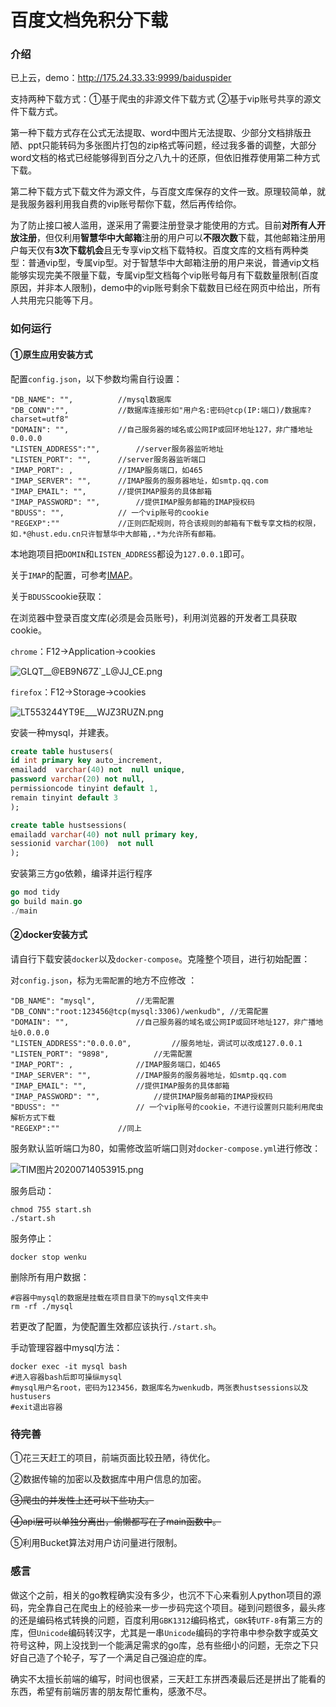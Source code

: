 # 百度文档免积分下载

### 介绍

已上云，demo：http://175.24.33.33:9999/baiduspider

支持两种下载方式：①基于爬虫的非源文件下载方式	②基于vip账号共享的源文件下载方式。

第一种下载方式存在公式无法提取、word中图片无法提取、少部分文档排版丑陋、ppt只能转码为多张图片打包的zip格式等问题，经过我多番的调整，大部分word文档的格式已经能够得到百分之八九十的还原，但依旧推荐使用第二种方式下载。

第二种下载方式下载文件为源文件，与百度文库保存的文件一致。原理较简单，就是我服务器利用我自费的vip账号帮你下载，然后再传给你。

为了防止接口被人滥用，遂采用了需要注册登录才能使用的方式。目前**对所有人开放注册**，但仅利用**智慧华中大邮箱**注册的用户可以**不限次数**下载，其他邮箱注册用户每天仅有**3次下载机会**且无专享vip文档下载特权。百度文库的文档有两种类型：普通vip型，专属vip型。对于智慧华中大邮箱注册的用户来说，普通vip文档能够实现完美不限量下载，专属vip型文档每个vip账号每月有下载数量限制(百度原因，并非本人限制)，demo中的vip账号剩余下载数目已经在网页中给出，所有人共用完只能等下月。

### 如何运行

#### ①原生应用安装方式

配置`config.json`，以下参数均需自行设置：

```shell
"DB_NAME": "",			//mysql数据库
"DB_CONN":"", 			//数据库连接形如"用户名:密码@tcp(IP:端口)/数据库?charset=utf8"
"DOMAIN": "",			//自己服务器的域名或公网IP或回环地址127，非广播地址0.0.0.0
"LISTEN_ADDRESS":"", 		//server服务器监听地址
"LISTEN_PORT": "", 		//server服务器监听端口
"IMAP_PORT": ,		 	//IMAP服务端口，如465
"IMAP_SERVER": "", 		//IMAP服务的服务器地址，如smtp.qq.com
"IMAP_EMAIL": "", 		//提供IMAP服务的具体邮箱
"IMAP_PASSWORD": "", 		//提供IMAP服务邮箱的IMAP授权码
"BDUSS": "",			// 一个vip账号的cookie
"REGEXP":"" 			//正则匹配规则，符合该规则的邮箱有下载专享文档的权限，如.*@hust.edu.cn只许智慧华中大邮箱,.*为允许所有邮箱。
```

本地跑项目把`DOMIN`和`LISTEN_ADDRESS`都设为`127.0.0.1`即可。

关于`IMAP`的配置，可参考[IMAP](https://service.mail.qq.com/cgi-bin/help?subtype=1&id=28&no=331)。

关于`BDUSS`cookie获取：

在浏览器中登录百度文库(必须是会员账号)，利用浏览器的开发者工具获取cookie。

`chrome`：F12->Application->cookies

![GLQT__@EB9N67Z`_L@JJ_CE.png](https://i.loli.net/2020/05/13/WHwFa4kmsvlzLgN.png)

`firefox`：F12->Storage->cookies

![LT553244YT9E___WJZ3RUZN.png](https://i.loli.net/2020/05/13/gncU7tZIm1dhEzx.png)

安装一种mysql，并建表。

```sql
create table hustusers(	
id int primary key auto_increment,
emailadd  varchar(40) not  null unique,
password varchar(20) not null,
permissioncode tinyint default 1,
remain tinyint default 3
);

create table hustsessions(
emailadd varchar(40) not null primary key,
sessionid varchar(100)  not null 
);
```

安装第三方go依赖，编译并运行程序

```go
go mod tidy
go build main.go
./main
```

#### ②docker安装方式

请自行下载安装`docker`以及`docker-compose`。克隆整个项目，进行初始配置：

对`config.json`，标为`无需配置`的地方不应修改 ：

```shell
"DB_NAME": "mysql",			//无需配置
"DB_CONN":"root:123456@tcp(mysql:3306)/wenkudb", //无需配置
"DOMAIN": "",				//自己服务器的域名或公网IP或回环地址127，非广播地址0.0.0.0
"LISTEN_ADDRESS":"0.0.0.0", 		//服务地址，调试可以改成127.0.0.1
"LISTEN_PORT": "9898", 			//无需配置
"IMAP_PORT": , 				//IMAP服务端口，如465
"IMAP_SERVER": "", 			//IMAP服务的服务器地址，如smtp.qq.com
"IMAP_EMAIL": "", 			//提供IMAP服务的具体邮箱
"IMAP_PASSWORD": "", 			//提供IMAP服务邮箱的IMAP授权码
"BDUSS": "" 				// 一个vip账号的cookie，不进行设置则只能利用爬虫解析方式下载
"REGEXP":""				//同上
```

服务默认监听端口为80，如需修改监听端口则对`docker-compose.yml`进行修改：

![TIM图片20200714053915.png](https://i.loli.net/2020/07/14/znJwWlB3PkVbXfO.png)

服务启动：

```shell
chmod 755 start.sh
./start.sh
```

服务停止：

```shell
docker stop wenku
```

删除所有用户数据：

```shell
#容器中mysql的数据是挂载在项目目录下的mysql文件夹中
rm -rf ./mysql
```

若更改了配置，为使配置生效都应该执行`./start.sh`。

手动管理容器中mysql方法：

```shell
docker exec -it mysql bash
#进入容器bash后即可操纵mysql
#mysql用户名root，密码为123456，数据库名为wenkudb，两张表hustsessions以及hustusers
#exit退出容器
```

### 待完善

①花三天赶工的项目，前端页面比较丑陋，待优化。

②数据传输的加密以及数据库中用户信息的加密。

~~③爬虫的并发性上还可以下些功夫。~~

~~④api层可以单独分离出，偷懒都写在了main函数中。~~

⑤利用Bucket算法对用户访问量进行限制。

### 感言

做这个之前，相关的go教程确实没有多少，也沉不下心来看别人python项目的源码，完全靠自己在爬虫上的经验来一步一步码完这个项目。碰到问题很多，最头疼的还是编码格式转换的问题，百度利用`GBK1312`编码格式，`GBK`转`UTF-8`有第三方的库，但`Unicode`编码转汉字，尤其是一串`Unicode`编码的字符串中参杂数字或英文符号这种，网上没找到一个能满足需求的go库，总有些细小的问题，无奈之下只好自己造了个轮子，写了一个满足自己强迫症的库。

确实不太擅长前端的编写，时间也很紧，三天赶工东拼西凑最后还是拼出了能看的东西，希望有前端厉害的朋友帮忙重构，感激不尽。